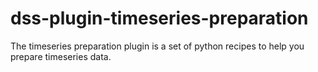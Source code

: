 # dss-plugin-timeseries-preparation
The timeseries preparation plugin is a set of python recipes to help you prepare timeseries data.
